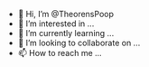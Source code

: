 - 👋 Hi, I’m @TheorensPoop
- 👀 I’m interested in ...
- 🌱 I’m currently learning ...
- 💞️ I’m looking to collaborate on ...
- 📫 How to reach me ...

<!---
TheorensPoop/TheorensPoop is a ✨ special ✨ repository because its `README.md` (this file) appears on your GitHub profile.
You can click the Preview link to take a look at your changes.
--->
